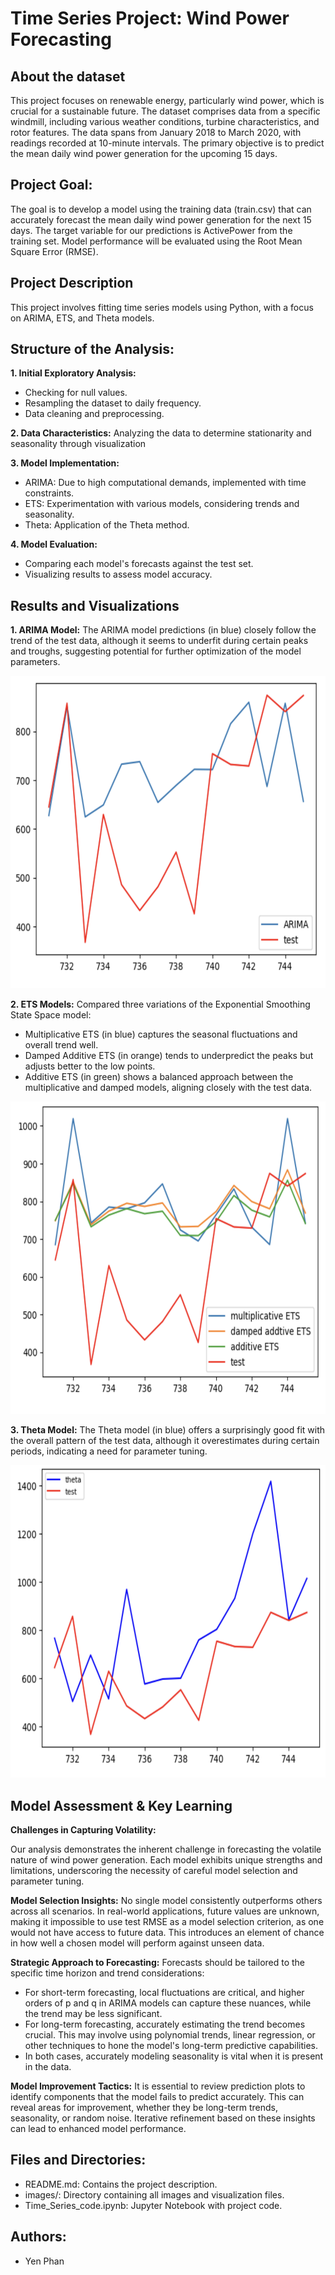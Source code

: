 # Time Series Project: Wind Power Forecasting

## About the dataset 
This project focuses on renewable energy, particularly wind power, which is crucial for a sustainable future. The dataset comprises data from a specific windmill, including various weather conditions, turbine characteristics, and rotor features. The data spans from January 2018 to March 2020, with readings recorded at 10-minute intervals. The primary objective is to predict the mean daily wind power generation for the upcoming 15 days.

## Project Goal:
The goal is to develop a model using the training data (train.csv) that can accurately forecast the mean daily wind power generation for the next 15 days. The target variable for our predictions is ActivePower from the training set. Model performance will be evaluated using the Root Mean Square Error (RMSE).

## Project Description
This project involves fitting time series models using Python, with a focus on ARIMA, ETS, and Theta models.
 
## Structure of the Analysis:
**1. Initial Exploratory Analysis:** 
- Checking for null values.
- Resampling the dataset to daily frequency.
- Data cleaning and preprocessing.

**2. Data Characteristics:** 
Analyzing the data to determine stationarity and seasonality through visualization

**3. Model Implementation:** 
- ARIMA: Due to high computational demands, implemented with time constraints.
- ETS: Experimentation with various models, considering trends and seasonality.
- Theta: Application of the Theta method.

**4. Model Evaluation:** 
- Comparing each model's forecasts against the test set.
- Visualizing results to assess model accuracy.

## Results and Visualizations
**1. ARIMA Model:** 
The ARIMA model predictions (in blue) closely follow the trend of the test data, although it seems to underfit during certain peaks and troughs, suggesting potential for further optimization of the model parameters.

<div align="center">
  <img src="images/image_1.png" width="600" height="500" alt="Image 1">
</div>

**2. ETS Models:** 
Compared three variations of the Exponential Smoothing State Space model:
- Multiplicative ETS (in blue) captures the seasonal fluctuations and overall trend well.
- Damped Additive ETS (in orange) tends to underpredict the peaks but adjusts better to the low points.
- Additive ETS (in green) shows a balanced approach between the multiplicative and damped models, aligning closely with the test data.

<div align="center">
  <img src="images/image_2.png" width="600" height="500" alt="Image 2">
</div>
  
**3. Theta Model:** 
The Theta model (in blue) offers a surprisingly good fit with the overall pattern of the test data, although it overestimates during certain periods, indicating a need for parameter tuning.


<div align="center">
  <img src="images/image_3.png" width="600" height="500" alt="Image 3">
</div>




## Model Assessment & Key Learning 

**Challenges in Capturing Volatility:**

Our analysis demonstrates the inherent challenge in forecasting the volatile nature of wind power generation. Each model exhibits unique strengths and limitations, underscoring the necessity of careful model selection and parameter tuning.

**Model Selection Insights:** 
No single model consistently outperforms others across all scenarios. In real-world applications, future values are unknown, making it impossible to use test RMSE as a model selection criterion, as one would not have access to future data. This introduces an element of chance in how well a chosen model will perform against unseen data.

**Strategic Approach to Forecasting:**
Forecasts should be tailored to the specific time horizon and trend considerations:
- For short-term forecasting, local fluctuations are critical, and higher orders of p and q in ARIMA models can capture these nuances, while the trend may be less significant.
- For long-term forecasting, accurately estimating the trend becomes crucial. This may involve using polynomial trends, linear regression, or other techniques to hone the model's long-term predictive capabilities.
- In both cases, accurately modeling seasonality is vital when it is present in the data.

**Model Improvement Tactics:**
It is essential to review prediction plots to identify components that the model fails to predict accurately. This can reveal areas for improvement, whether they be long-term trends, seasonality, or random noise. Iterative refinement based on these insights can lead to enhanced model performance.

## Files and Directories:
- README.md: Contains the project description.
- images/: Directory containing all images and visualization files.
- Time_Series_code.ipynb: Jupyter Notebook with project code.

## Authors:
- Yen Phan




